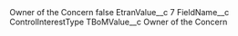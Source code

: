 <?xml version="1.0" encoding="UTF-8"?>
<CustomMetadata xmlns="http://soap.sforce.com/2006/04/metadata" xmlns:xsi="http://www.w3.org/2001/XMLSchema-instance" xmlns:xsd="http://www.w3.org/2001/XMLSchema">
    <label>Owner of the Concern</label>
    <protected>false</protected>
    <values>
        <field>EtranValue__c</field>
        <value xsi:type="xsd:string">7</value>
    </values>
    <values>
        <field>FieldName__c</field>
        <value xsi:type="xsd:string">ControlInterestType</value>
    </values>
    <values>
        <field>TBoMValue__c</field>
        <value xsi:type="xsd:string">Owner of the Concern</value>
    </values>
</CustomMetadata>

